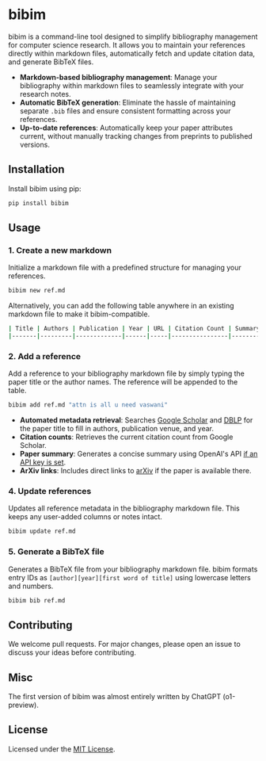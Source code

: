 # bibim

bibim is a command-line tool designed to simplify bibliography management for computer science research. It allows you to maintain your references directly within markdown files, automatically fetch and update citation data, and generate BibTeX files.


- **Markdown-based bibliography management**: Manage your bibliography within markdown files to seamlessly integrate with your research notes.
- **Automatic BibTeX generation**: Eliminate the hassle of maintaining separate `.bib` files and ensure consistent formatting across your references.
- **Up-to-date references**: Automatically keep your paper attributes current, without manually tracking changes from preprints to published versions.


## Installation

Install bibim using pip:

```bash
pip install bibim
```

## Usage


### 1. Create a new markdown

Initialize a markdown file with a predefined structure for managing your references.
```bash
bibim new ref.md
```

Alternatively, you can add the following table anywhere in an existing markdown file to make it bibim-compatible.
```bash
| Title | Authors | Publication | Year | URL | Citation Count | Summary |
|-------|---------|-------------|------|-----|----------------|---------|
```


### 2. Add a reference

Add a reference to your bibliography markdown file by simply typing the paper title or the author names. The reference will be appended to the table.

```bash
bibim add ref.md "attn is all u need vaswani"
```

- **Automated metadata retrieval**: Searches [Google Scholar](https://scholar.google.com) and [DBLP](https://dblp.org) for the paper title to fill in authors, publication venue, and year.
- **Citation counts**: Retrieves the current citation count from Google Scholar.
- **Paper summary**: Generates a concise summary using OpenAI's API [if an API key is set](https://help.openai.com/en/articles/5112595-best-practices-for-api-key-safety).
- **ArXiv links**: Includes direct links to [arXiv](https://arxiv.org) if the paper is available there.



### 4. Update references

Updates all reference metadata in the bibliography markdown file. This keeps any user-added columns or notes intact.

```bash
bibim update ref.md
```


### 5. Generate a BibTeX file

Generates a BibTeX file from your bibliography markdown file. bibim formats entry IDs as `[author][year][first word of title]` using lowercase letters and numbers.

```bash
bibim bib ref.md
```

## Contributing

We welcome pull requests. For major changes, please open an issue to discuss your ideas before contributing.

## Misc
The first version of bibim was almost entirely written by ChatGPT (o1-preview).

## License

Licensed under the [MIT License](LICENSE).



